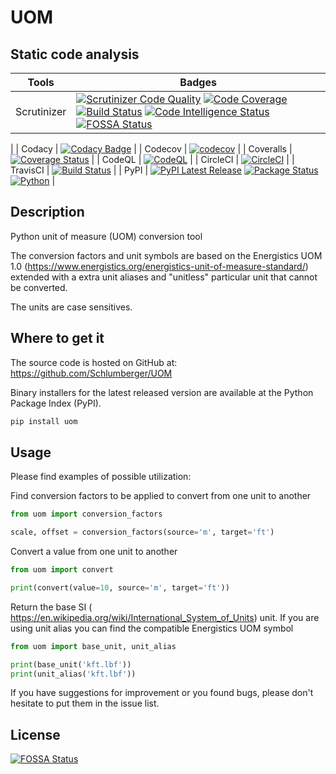 # UOM

## Static code analysis

| Tools | Badges |
| --- | --------------------------- |
| Scrutinizer | [![Scrutinizer Code Quality](https://scrutinizer-ci.com/g/Schlumberger/UOM/badges/quality-score.png?b=master)](https://scrutinizer-ci.com/g/Schlumberger/UOM/?branch=master) [![Code Coverage](https://scrutinizer-ci.com/g/Schlumberger/UOM/badges/coverage.png?b=master)](https://scrutinizer-ci.com/g/Schlumberger/UOM/?branch=master) [![Build Status](https://scrutinizer-ci.com/g/Schlumberger/UOM/badges/build.png?b=master)](https://scrutinizer-ci.com/g/Schlumberger/UOM/build-status/master) [![Code Intelligence Status](https://scrutinizer-ci.com/g/Schlumberger/UOM/badges/code-intelligence.svg?b=master)](https://scrutinizer-ci.com/code-intelligence) [![FOSSA Status](https://app.fossa.com/api/projects/git%2Bgithub.com%2FSchlumberger%2FUOM.svg?type=shield)](https://app.fossa.com/projects/git%2Bgithub.com%2FSchlumberger%2FUOM?ref=badge_shield)
|
| Codacy | [![Codacy Badge](https://app.codacy.com/project/badge/Grade/f2c1140afacf439c8fec00194acdc7db)](https://www.codacy.com/gh/Schlumberger/UOM/dashboard?utm_source=github.com&amp;utm_medium=referral&amp;utm_content=Schlumberger/UOM&amp;utm_campaign=Badge_Grade) |
| Codecov | [![codecov](https://codecov.io/gh/Schlumberger/UOM/branch/master/graph/badge.svg?token=mUH2Yzsxmd)](https://codecov.io/gh/Schlumberger/UOM) |
| Coveralls | [![Coverage Status](https://coveralls.io/repos/github/Schlumberger/UOM/badge.svg?branch=master)](https://coveralls.io/github/Schlumberger/UOM?branch=master) |
| CodeQL | [![CodeQL](https://github.com/Schlumberger/UOM/actions/workflows/codeql.yml/badge.svg)](https://github.com/Schlumberger/UOM/actions/workflows/codeql.yml) |
| CircleCI | [![CircleCI](https://circleci.com/gh/Schlumberger/UOM/tree/master.svg?style=svg)](https://circleci.com/gh/Schlumberger/UOM/tree/master) |
| TravisCI | [![Build Status](https://travis-ci.com/Schlumberger/UOM.svg?token=qgnSxUFcykzzPyjostSM&branch=master)](https://travis-ci.com/Schlumberger/UOM) |
| PyPI | [![PyPI Latest Release](https://img.shields.io/pypi/v/uom.svg)](https://pypi.org/project/uom/) [![Package Status](https://img.shields.io/pypi/status/uom.svg)](https://pypi.org/project/uom/) [![Python](https://img.shields.io/pypi/pyversions/uom.svg?style=plastic)](https://badge.fury.io/py/uom) |

<!--
## Build package

```sh
pip3 install wheel
python3 setup.py bdist_wheel
``` -->

## Description

Python unit of measure (UOM) conversion tool

The conversion factors and unit symbols are based on the Energistics UOM
1.0
(<https://www.energistics.org/energistics-unit-of-measure-standard/>)
extended with a
extra unit aliases and \"unitless\" particular unit that cannot be converted.

The units are case sensitives.

## Where to get it

The source code is hosted on GitHub at: <https://github.com/Schlumberger/UOM>

Binary installers for the latest released version are available at the Python
Package Index (PyPI).

```sh
pip install uom
```

## Usage

Please find examples of possible utilization:

Find conversion factors to be applied to convert from one unit to another

```Python
from uom import conversion_factors

scale, offset = conversion_factors(source='m', target='ft')
```

Convert a value from one unit to another

```Python
from uom import convert

print(convert(value=10, source='m', target='ft'))
```

Return the base SI (
<https://en.wikipedia.org/wiki/International_System_of_Units>) unit.
If you are using unit alias you can find the compatible Energistics UOM symbol

```Python
from uom import base_unit, unit_alias

print(base_unit('kft.lbf'))
print(unit_alias('kft.lbf'))
```

If you have suggestions for improvement or you found bugs,
please don't hesitate to put them in the issue list.


## License
[![FOSSA Status](https://app.fossa.com/api/projects/git%2Bgithub.com%2FSchlumberger%2FUOM.svg?type=large)](https://app.fossa.com/projects/git%2Bgithub.com%2FSchlumberger%2FUOM?ref=badge_large)